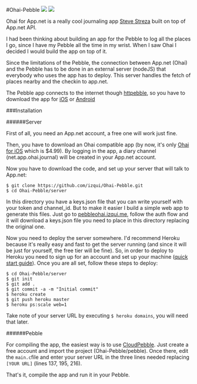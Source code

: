 #Ohai-Pebble
![](http://dl.dropboxusercontent.com/s/xcdm7r52hbw80c1/ohaipebble1.png) 
![](http://dl.dropboxusercontent.com/s/b8oed02uoxpibwy/ohaipebble2.png)


Ohai for App.net is a really cool journaling app [Steve Streza](http://twitter.com/stevestreza) built on top of App.net API.

I had been thinking about building an app for the Pebble to log all the places I go, since I have my Pebble all the time in my wrist. When I saw Ohai I decided I would build the app on top of it. 

Since the limitations of the Pebble, the connection between App.net (Ohai) and the Pebble has to be done in an external server (nodeJS) that everybody who uses the app has to deploy. This server handles the fetch of places nearby and the checkin to app.net. 

The Pebble app connects to the internet though [httpebble](http://kathar.in/httpebble/), so you have to download the app for [iOS](http://itunes.apple.com/us/app/httpebble/id650174711?ls=1&mt=8) or [Android](https://play.google.com/store/apps/details?id=com.lukekorth.httpebble)


###Installation

######Server

First of all, you need an App.net account, a free one will work just fine. 

Then, you have to download an Ohai compatible app (by now, it's only [Ohai for iOS](http://ohaiapp.net) which is $4.99). By logging in the app, a diary channel (net.app.ohai.journal) will be created in your App.net account.

Now you have to download the code, and set up your server that will talk to App.net:
```
$ git clone https://github.com/izqui/Ohai-Pebble.git
$ cd Ohai-Pebble/server
```
In this directory you have a keys.json file that you can write yourself with your token and channel_id. But to make it easier I build a simple web app to generate this files. Just go to [pebbleohai.izqui.me](http://pebbleohai.izqui.me), follow the auth flow and it will download a keys.json file you need to place in this directory replacing the original one.

Now you need to deploy the server somewhere. I'd recommend Heroku because it's really easy and fast to get the server running (and since it will be just for yourself, the free tier will be fine). So, in order to deploy to Heroku you need to sign up for an account and set up your machine ([quick start guide](https://devcenter.heroku.com/articles/quickstart)). Once you are all set, follow these steps to deploy:

```
$ cd Ohai-Pebble/server
$ git init
$ git add .
$ git commit -a -m "Initial commit"
$ heroku create
$ git push heroku master
$ heroku ps:scale web=1
```
Take note of your server URL by executing  `$ heroku domains`, you will need that later.

######Pebble

For compiling the app, the easiest way is to use [CloudPebble](http://cloudpebble.net). Just create a free account and import the project (Ohai-Pebble/pebble). Once there, edit the `main.c`file and enter your server URL in the three lines needed replacing `[YOUR URL]` (lines 137, 195, 216).

That's it, compile the app and run it in your Pebble. 
